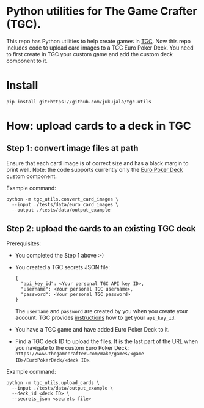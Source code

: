 # Python utilities for The Game Crafter (TGC).

This repo has Python utilities to help create games in
[TGC](https://www.thegamecrafter.com/).
Now this repo includes code to upload card images to a TGC Euro Poker Deck.
You need to first create in TGC your custom game and add the custom deck component to it.

# Install

```
pip install git+https://github.com/jukujala/tgc-utils
```

# How: upload cards to a deck in TGC

## Step 1: convert image files at path

Ensure that each card image is of correct size and has a black margin to print well.
Note: the code supports currently only the
[Euro Poker Deck](https://www.thegamecrafter.com/make/products/EuroPokerDeck)
custom component.

Example command:

```
python -m tgc_utils.convert_card_images \
  --input ./tests/data/euro_card_images \
  --output ./tests/data/output_example
```

## Step 2: upload the cards to an existing TGC deck

Prerequisites:

- You completed the Step 1 above :-)

- You created a TGC secrets JSON file:

  ```
  {
    "api_key_id": <Your personal TGC API key ID>,
    "username": <Your personal TGC username>,
    "password": <Your personal TGC password>
  }
  ```

  The `username` and `password` are created by you when you create your account.
  TGC provides
  [instructions](https://www.thegamecrafter.com/developer/APIKey.html)
  how to get your `api_key_id`.

- You have a TGC game and have added Euro Poker Deck to it.

- Find a TGC deck ID to upload the files.
  It is the last part of the URL when you navigate to the custom Euro Poker Deck:
  `https://www.thegamecrafter.com/make/games/<game ID>/EuroPokerDeck/<deck ID>`.

Example command:

```
python -m tgc_utils.upload_cards \
  --input ./tests/data/output_example \
  --deck_id <deck ID> \
  --secrets_json <secrets file>
```
